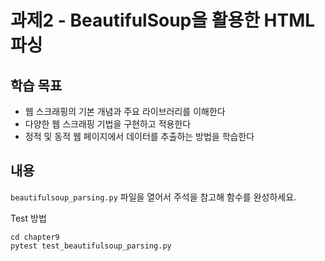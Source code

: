 # 과제2 - BeautifulSoup을 활용한 HTML 파싱

## 학습 목표

- 웹 스크래핑의 기본 개념과 주요 라이브러리를 이해한다
- 다양한 웹 스크래핑 기법을 구현하고 적용한다
- 정적 및 동적 웹 페이지에서 데이터를 추출하는 방법을 학습한다

## 내용

`beautifulsoup_parsing.py` 파일을 열어서 주석을 참고해 함수를 완성하세요.

Test 방법

```shell
cd chapter9
pytest test_beautifulsoup_parsing.py
```
